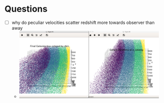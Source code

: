 # Questions

- [ ] why do peculiar velocities scatter redshift more towards observer than away
    * ![gals colorz](./plots/gals_colorz.png)
